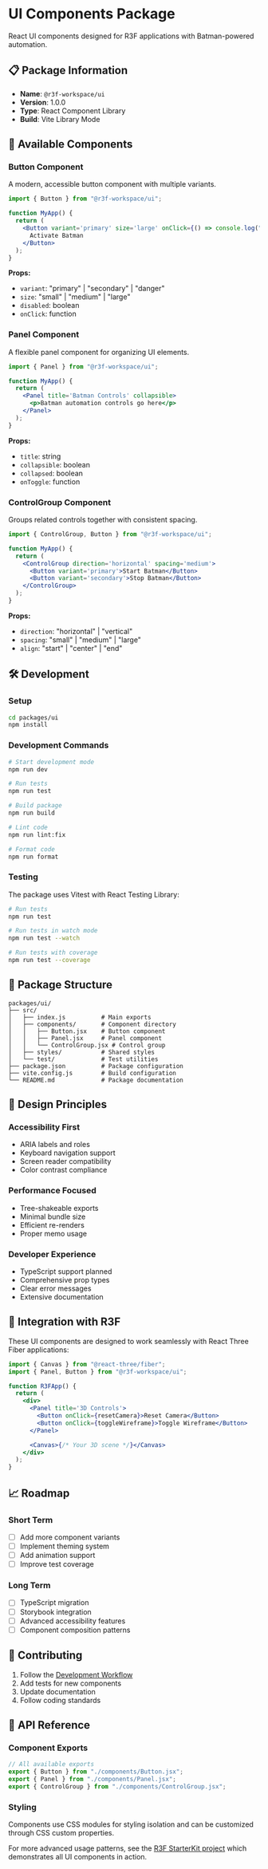 # UI Components Package

React UI components designed for R3F applications with Batman-powered automation.

## 📋 Package Information

- **Name**: `@r3f-workspace/ui`
- **Version**: 1.0.0
- **Type**: React Component Library
- **Build**: Vite Library Mode

## 🎨 Available Components

### Button Component

A modern, accessible button component with multiple variants.

```jsx
import { Button } from "@r3f-workspace/ui";

function MyApp() {
  return (
    <Button variant='primary' size='large' onClick={() => console.log("Batman clicked!")}>
      Activate Batman
    </Button>
  );
}
```

**Props:**

- `variant`: "primary" | "secondary" | "danger"
- `size`: "small" | "medium" | "large"
- `disabled`: boolean
- `onClick`: function

### Panel Component

A flexible panel component for organizing UI elements.

```jsx
import { Panel } from "@r3f-workspace/ui";

function MyApp() {
  return (
    <Panel title='Batman Controls' collapsible>
      <p>Batman automation controls go here</p>
    </Panel>
  );
}
```

**Props:**

- `title`: string
- `collapsible`: boolean
- `collapsed`: boolean
- `onToggle`: function

### ControlGroup Component

Groups related controls together with consistent spacing.

```jsx
import { ControlGroup, Button } from "@r3f-workspace/ui";

function MyApp() {
  return (
    <ControlGroup direction='horizontal' spacing='medium'>
      <Button variant='primary'>Start Batman</Button>
      <Button variant='secondary'>Stop Batman</Button>
    </ControlGroup>
  );
}
```

**Props:**

- `direction`: "horizontal" | "vertical"
- `spacing`: "small" | "medium" | "large"
- `align`: "start" | "center" | "end"

## 🛠️ Development

### Setup

```bash
cd packages/ui
npm install
```

### Development Commands

```bash
# Start development mode
npm run dev

# Run tests
npm run test

# Build package
npm run build

# Lint code
npm run lint:fix

# Format code
npm run format
```

### Testing

The package uses Vitest with React Testing Library:

```bash
# Run tests
npm run test

# Run tests in watch mode
npm run test --watch

# Run tests with coverage
npm run test --coverage
```

## 📁 Package Structure

```text
packages/ui/
├── src/
│   ├── index.js          # Main exports
│   ├── components/       # Component directory
│   │   ├── Button.jsx    # Button component
│   │   ├── Panel.jsx     # Panel component
│   │   └── ControlGroup.jsx # Control group
│   ├── styles/           # Shared styles
│   └── test/             # Test utilities
├── package.json          # Package configuration
├── vite.config.js        # Build configuration
└── README.md             # Package documentation
```

## 🎯 Design Principles

### Accessibility First

- ARIA labels and roles
- Keyboard navigation support
- Screen reader compatibility
- Color contrast compliance

### Performance Focused

- Tree-shakeable exports
- Minimal bundle size
- Efficient re-renders
- Proper memo usage

### Developer Experience

- TypeScript support planned
- Comprehensive prop types
- Clear error messages
- Extensive documentation

## 🔗 Integration with R3F

These UI components are designed to work seamlessly with React Three Fiber applications:

```jsx
import { Canvas } from "@react-three/fiber";
import { Panel, Button } from "@r3f-workspace/ui";

function R3FApp() {
  return (
    <div>
      <Panel title='3D Controls'>
        <Button onClick={resetCamera}>Reset Camera</Button>
        <Button onClick={toggleWireframe}>Toggle Wireframe</Button>
      </Panel>

      <Canvas>{/* Your 3D scene */}</Canvas>
    </div>
  );
}
```

## 📈 Roadmap

### Short Term

- [ ] Add more component variants
- [ ] Implement theming system
- [ ] Add animation support
- [ ] Improve test coverage

### Long Term

- [ ] TypeScript migration
- [ ] Storybook integration
- [ ] Advanced accessibility features
- [ ] Component composition patterns

## 🤝 Contributing

1. Follow the [Development Workflow](../guide/development-workflow)
2. Add tests for new components
3. Update documentation
4. Follow coding standards

## 📝 API Reference

### Component Exports

```javascript
// All available exports
export { Button } from "./components/Button.jsx";
export { Panel } from "./components/Panel.jsx";
export { ControlGroup } from "./components/ControlGroup.jsx";
```

### Styling

Components use CSS modules for styling isolation and can be customized through CSS custom properties.

For more advanced usage patterns, see the [R3F StarterKit project](/projects/r3f-starterkit) which demonstrates all UI components in action.
